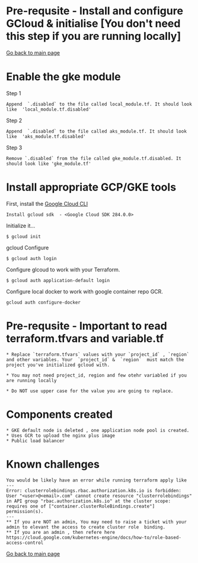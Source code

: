 # Pre-requsite  - Install and configure GCloud & initialise [You don't need this step if you are running locally]

[Go back to main page](../README.md)
# Enable the gke module
Step 1
```
Append  `.disabled` to the file called local_module.tf. It should look like  'local_module.tf.disabled'
```
Step 2
```
Append  `.disabled` to the file called aks_module.tf. It should look like  'aks_module.tf.disabled'
```
Step 3
```
Remove `.disabled` from the file called gke_module.tf.disabled. It should look like 'gke_module.tf'
```

# Install appropriate GCP/GKE tools
First, install the [Google Cloud CLI](https://cloud.google.com/sdk/docs/quickstarts) 
```
Install gcloud sdk  - <Google Cloud SDK 284.0.0>

```
Initialize it...

```shell
$ gcloud init
```
gcloud Configure 
```shell
$ gcloud auth login
```
Configure glcoud to work with your Terraform.
```shell
$ gcloud auth application-default login
```
Configure local docker to work with google container repo GCR.
```shell
gcloud auth configure-docker
```

# Pre-requsite  - Important to read  terraform.tfvars and variable.tf

```
* Replace `terraform.tfvars` values with your `project_id` , `region` and other variables. Your  `project_id` &  `region`  must match the project you've initialized gcloud with. 

* You may not need project_id, region and few otehr variabled if you are running locally

* Do NOT use upper case for the value you are going to replace.
```
# Components created
```
* GKE default node is deleted , one application node pool is created.
* Uses GCR to upload the nginx plus image
* Public load balancer
```


# Known challenges
```
You would be likely have an error while running terraform apply like
---
Error: clusterrolebindings.rbac.authorization.k8s.io is forbidden: User "<user>@<email>.com" cannot create resource "clusterrolebindings" in API group "rbac.authorization.k8s.io" at the cluster scope: requires one of ["container.clusterRoleBindings.create"] permission(s).
---
** If you are NOT an admin, You may need to raise a ticket with your admin to elevant the access to create cluster role  binding.
** If you are an admin , then refere here https://cloud.google.com/kubernetes-engine/docs/how-to/role-based-access-control
```


[Go back to main page](../README.md)